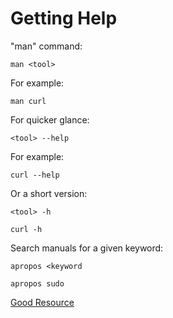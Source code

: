 # Getting Help

"man" command:
```
man <tool>
```
For example:
```
man curl
```

For quicker glance:
```
<tool> --help
```

For example:
```
curl --help
```

Or a short version:
```
<tool> -h
```

```
curl -h
```

Search manuals for a given keyword:
```
apropos <keyword
```

```
apropos sudo
```

[Good Resource](https://explainshell.com)

